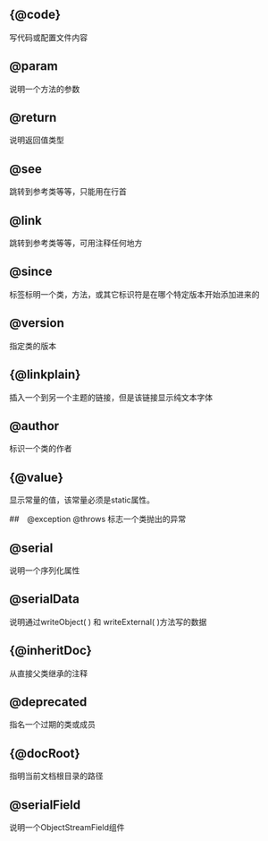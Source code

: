 ## {@code}
写代码或配置文件内容

## @param
说明一个方法的参数

## @return
说明返回值类型
	
## @see
跳转到参考类等等，只能用在行首

## @link
跳转到参考类等等，可用注释任何地方

## @since
标签标明一个类，方法，或其它标识符是在哪个特定版本开始添加进来的

## @version
指定类的版本

## {@linkplain}
插入一个到另一个主题的链接，但是该链接显示纯文本字体

## @author
标识一个类的作者

## {@value}
显示常量的值，该常量必须是static属性。

##　@exception @throws
标志一个类抛出的异常

## @serial
说明一个序列化属性

## @serialData
说明通过writeObject( ) 和 writeExternal( )方法写的数据

## {@inheritDoc}	
从直接父类继承的注释

## @deprecated
指名一个过期的类或成员

## {@docRoot}
指明当前文档根目录的路径

## @serialField
说明一个ObjectStreamField组件